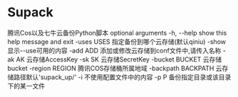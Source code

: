 # Supack
腾讯Cos以及七牛云备份Python脚本
optional arguments
  -h, --help          show this help message and exit
  -uses USES          指定备份到哪个云存储(默认qiniu)
  -show               显示--use可用的内容
  -add ADD            添加或修改云存储到conf文件中,请传入名称
  -ak AK              云存储AccessKey
  -sk SK              云存储SecretKey
  -bucket BUCKET      云存储bucket
  -region REGION      腾讯COS存储桶所属地域
  -backpath BACKPATH  云存储路径默认'supack_up/'
  -i                  不使用配置文件中的内容
  -p P                备份指定目录或该目录下的某一文件
